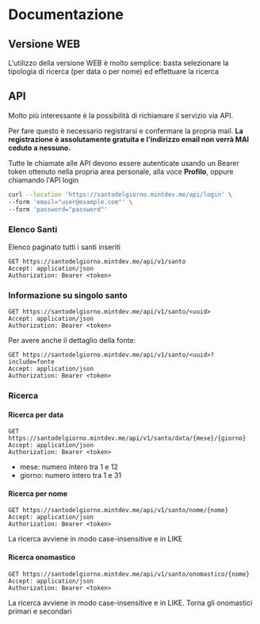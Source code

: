 # Documentazione

## Versione WEB

L'utilizzo della versione WEB è molto semplice: basta selezionare la tipologia di ricerca (per data o per nome) ed
effettuare la ricerca

## API

Molto più interessante è la possibilità di richiamare il servizio via API.

Per fare questo è necessario registrarsi e confermare la propria mail.
**La registrazione è assolutamente gratuita e l'indirizzo email non verrà MAI ceduto a nessuno.**

Tutte le chiamate alle API devono essere autenticate usando un Bearer token ottenuto nella propria area personale, alla
voce **Profilo**, oppure chiamando l'API login

```bash
curl --location 'https://santodelgiorno.mintdev.me/api/login' \
--form 'email="user@example.com"' \
--form 'password="password"'
```

### Elenco Santi

Elenco paginato tutti i santi inseriti

```
GET https://santodelgiorno.mintdev.me/api/v1/santo
Accept: application/json
Authorization: Bearer <token>
```

### Informazione su singolo santo

```
GET https://santodelgiorno.mintdev.me/api/v1/santo/<uuid>
Accept: application/json
Authorization: Bearer <token>
```
Per avere anche il dettaglio della fonte:

```
GET https://santodelgiorno.mintdev.me/api/v1/santo/<uuid>?include=fonte
Accept: application/json
Authorization: Bearer <token>
```

### Ricerca

#### Ricerca per data

```
GET https://santodelgiorno.mintdev.me/api/v1/santo/data/{mese}/{giorno}
Accept: application/json
Authorization: Bearer <token>
```

- mese: numero intero tra 1 e 12
- giorno: numero intero tra 1 e 31

#### Ricerca per nome

```
GET https://santodelgiorno.mintdev.me/api/v1/santo/nome/{nome}
Accept: application/json
Authorization: Bearer <token>
```
La ricerca avviene in modo case-insensitive e in LIKE

#### Ricerca onomastico

```
GET https://santodelgiorno.mintdev.me/api/v1/santo/onomastico/{nome}
Accept: application/json
Authorization: Bearer <token>
```
La ricerca avviene in modo case-insensitive e in LIKE. Torna gli onomastici primari e secondari
